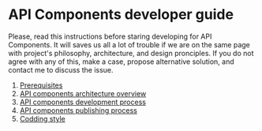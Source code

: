 # API Components developer guide

Please, read this instructions before staring developing for API Components. It will saves us all a lot of trouble if we are on the same page with project's philosophy, architecture, and design pronciples.
If you do not agree with any of this, make a case, propose alternative solution, and contact me to discuss the issue.

1.  [Prerequisites](dev-prerequisites.md)
2.  [API components architecture overview](apic-architecture-overview.md)
3.  [API components development process](apic-development-process.md)
4.  [API components publishing process](apic-publishing-process.md)
5.  [Codding style](code-style.md)
